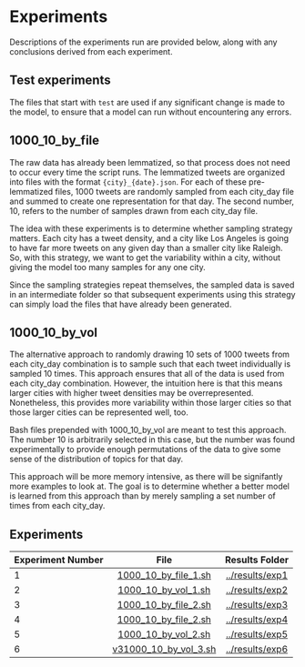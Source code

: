 # Experiments
Descriptions of the experiments run are provided below, along with any conclusions derived from each experiment.

## Test experiments
The files that start with `test` are used if any significant change is made to the model, to ensure that a model can run without encountering any errors.

## 1000_10_by_file
The raw data has already been lemmatized, so that process does not need to occur every time the script runs. The lemmatized tweets are organized into files with the format `{city}_{date}.json`. For each of these pre-lemmatized files, 1000 tweets are randomly sampled from each city_day file and summed to create one representation for that day. The second number, 10, refers to the number of samples drawn from each city_day file.

The idea with these experiments is to determine whether sampling strategy matters. Each city has a tweet density, and a city like Los Angeles is going to have far more tweets on any given day than a smaller city like Raleigh. So, with this strategy, we want to get the variability within a city, without giving the model too many samples for any one city.

Since the sampling strategies repeat themselves, the sampled data is saved in an intermediate folder so that subsequent experiments using this strategy can simply load the files that have already been generated.

## 1000_10_by_vol
The alternative approach to randomly drawing 10 sets of 1000 tweets from each city_day combination is to sample such that each tweet individually is sampled 10 times. This approach ensures that all of the data is used from each city_day combination. However, the intuition here is that this means larger cities with higher tweet densities may be overrepresented. Nonetheless, this provides more variability within those larger cities so that those larger cities can be represented well, too.

Bash files prepended with 1000_10_by_vol are meant to test this approach. The number 10 is arbitrarily selected in this case, but the number was found experimentally to provide enough permutations of the data to give some sense of the distribution of topics for that day.

This approach will be more memory intensive, as there will be signifantly more examples to look at. The goal is to determine whether a better model is learned from this approach than by merely sampling a set number of times from each city_day.

## Experiments
| Experiment Number | File | Results Folder |
|:------------------|:----:|:--------------:|
| 1 | [1000_10_by_file_1.sh](1000_10_by_file_1.sh) | [../results/exp1](../results/exp1)|
| 2 | [1000_10_by_vol_1.sh](1000_10_by_vol_1.sh) | [../results/exp2](../results/exp2)|
| 3 | [1000_10_by_file_2.sh](1000_10_by_file_3.sh) | [../results/exp3](../results/exp3)|
| 4 | [1000_10_by_file_2.sh](1000_10_by_file_4.sh) | [../results/exp4](../results/exp4)|
| 5 | [1000_10_by_vol_2.sh](1000_10_by_vol_2.sh) | [../results/exp5](../results/exp5)|
| 6 | [v31000_10_by_vol_3.sh](v31000_10_by_vol_2.sh) | [../results/exp6](../results/exp6)|
